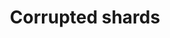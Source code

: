 ---
layout: item
title: Corrupted shards
item-id: 23824
datatable: true
id: 23824
name: "Corrupted shards"
members: true
lowalch: null
highalch: null
examine: "Shards of corrupted crystal, used to craft items within the Gauntlet."
monsters:
  - id: 9040
    name: "Corrupted Rat"
    members: true
    combat_level: 34
    wiki_url: "https://oldschool.runescape.wiki/w/Corrupted_Rat"
    drops:
      - quantity: "10-30"
        rarity: 1
    image: "https://oldschool.runescape.wiki/images/thumb/b/bc/Corrupted_Rat.png/1200px-Corrupted_Rat.png?2a395"
  - id: 9041
    name: "Corrupted Spider"
    members: true
    combat_level: 32
    wiki_url: "https://oldschool.runescape.wiki/w/Corrupted_Spider"
    drops:
      - quantity: "10-30"
        rarity: 1
    image: "https://oldschool.runescape.wiki/images/thumb/6/60/Corrupted_Spider.png/1200px-Corrupted_Spider.png?dc885"
  - id: 9042
    name: "Corrupted Bat"
    members: true
    combat_level: 48
    wiki_url: "https://oldschool.runescape.wiki/w/Corrupted_Bat"
    drops:
      - quantity: "10-30"
        rarity: 1
    image: "https://oldschool.runescape.wiki/images/8/86/Corrupted_Bat.png?35682"
  - id: 9043
    name: "Corrupted Unicorn"
    members: true
    combat_level: 64
    wiki_url: "https://oldschool.runescape.wiki/w/Corrupted_Unicorn"
    drops:
      - quantity: "50-105"
        rarity: 1
    image: "https://oldschool.runescape.wiki/images/thumb/9/90/Corrupted_Unicorn.png/1200px-Corrupted_Unicorn.png?6f350"
  - id: 9044
    name: "Corrupted Scorpion"
    members: true
    combat_level: 89
    wiki_url: "https://oldschool.runescape.wiki/w/Corrupted_Scorpion"
    drops:
      - quantity: "50-105"
        rarity: 1
    image: "https://oldschool.runescape.wiki/images/thumb/9/9d/Corrupted_Scorpion.png/1200px-Corrupted_Scorpion.png?61d3b"
  - id: 9045
    name: "Corrupted Wolf"
    members: true
    combat_level: 102
    wiki_url: "https://oldschool.runescape.wiki/w/Corrupted_Wolf"
    drops:
      - quantity: "50-105"
        rarity: 1
    image: "https://oldschool.runescape.wiki/images/thumb/a/a7/Corrupted_Wolf.png/1200px-Corrupted_Wolf.png?c37de"
  - id: 9046
    name: "Corrupted Bear"
    members: true
    combat_level: 258
    wiki_url: "https://oldschool.runescape.wiki/w/Corrupted_Bear"
    drops:
      - quantity: null
        rarity: 1
    image: "https://oldschool.runescape.wiki/images/thumb/6/68/Corrupted_Bear.png/1200px-Corrupted_Bear.png?187d5"
  - id: 9047
    name: "Corrupted Dragon"
    members: true
    combat_level: 258
    wiki_url: "https://oldschool.runescape.wiki/w/Corrupted_Dragon"
    drops:
      - quantity: null
        rarity: 1
    image: "https://oldschool.runescape.wiki/images/2/2a/Corrupted_Dragon.png?785f4"
  - id: 9048
    name: "Corrupted Dark Beast"
    members: true
    combat_level: 258
    wiki_url: "https://oldschool.runescape.wiki/w/Corrupted_Dark_Beast"
    drops:
      - quantity: null
        rarity: 1
    image: "https://oldschool.runescape.wiki/images/thumb/c/c7/Corrupted_Dark_Beast.png/1200px-Corrupted_Dark_Beast.png?efc77"
---